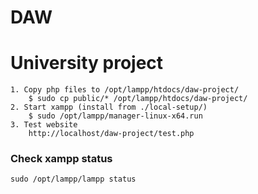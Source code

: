 # DAW
# University project


```
1. Copy php files to /opt/lampp/htdocs/daw-project/
    $ sudo cp public/* /opt/lampp/htdocs/daw-project/
2. Start xampp (install from ./local-setup/)
    $ sudo /opt/lampp/manager-linux-x64.run
3. Test website
    http://localhost/daw-project/test.php
```

### Check xampp status
```
sudo /opt/lampp/lampp status
```
